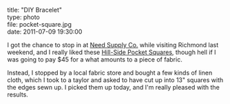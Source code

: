 title: "DIY Bracelet"  
type: photo  
file: pocket-square.jpg  
date: 2011-07-09 19:30:00

I got the chance to stop in at [Need Supply Co.][nsc] while visiting Richmond last weekend, and I really liked these [Hill-Side Pocket Squares][hsp], though hell if I was going to pay $45 for a what amounts to a piece of fabric.

  [nsc]: http://needsupply.com/
  [hsp]: http://needsupply.com/mens/brands/the-hill-side/selvedge-pocket-square-1.html

Instead, I stopped by a local fabric store and bought a few kinds of linen cloth, which I took to a taylor and asked to have cut up into 13" squares with the edges sewn up. I picked them up today, and I'm really pleased with the results.
